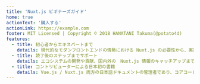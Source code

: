 ```yaml
---
title: 'Nuxt.js ビギナーズガイド'
home: true
actionText: '購入する'
actionLink: https://example.com
footer: MIT Licensed | Copyright © 2018 HANATANI Takuma(@potato4d)
features:
  - title: 初心者からエキスパートまで
    details: 現代的なモダンフロントエンドの情勢における Nuxt.js の必要性から、実践的な開発やデプロイ、テスティングまで網羅
  - title: 読了後のステップまでサポート
    details: エコシステムの開発や貢献、国内外の　Nuxt.js 情報のキャッチアップまでをサポート
  - title: コントリビューターによる日本初の書籍
    details: Vue.js / Nuxt.js 両方の日本語ドキュメントの管理者であり、コアコードにも貢献の経験のある著者による珠玉の一冊。
---
```


<style>
.home .icon.outbound {
  color: #fff;
}
</style>
